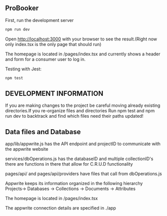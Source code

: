 ## ProBooker

First, run the development server

```bash
npm run dev

```

Open [http://localhost:3000](http://localhost:3000) with your browser to see the result.(Right now only index.tsx is the only page that should run)


The homepage is located in /pages/index.tsx and currently shows a header and form for a consumer user to log in.

Testing with Jest:
```bash
npm test
```
## DEVELOPMENT INFORMATION
If you are making changes to the project be careful moving already existing directories.If you re-organize files and directories Run npm test and npm run dev to backtrack and find which files need their paths updated!

## Data files and Database
app/lib/appwrite.js has the API endpoint and projectID to communicate with the appwrite website

services/dbOperations.js  has the databaseID and multiple collectionID's
there are functions in there that allow for C.R.U.D functionality

pages/api/ and pages/api/providers have files that call from dbOperations.js

Appwrite keeps its information organized in the following hierarchy
Projects-> Databases -> Collections -> Documents -> Attributes 


The homepage is located in /pages/index.tsx 

The appwrite connection details are specified in ./app

